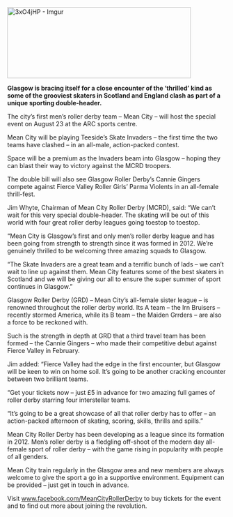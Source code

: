 <html><body><a href="/2014/07/3xo4jhp-imgur.png"><img class="wp-image-3550 aligncenter" src="http://www.scottishrollerderbyblog.com/2014/07/3xo4jhp-imgur.png?w=300" alt="3xO4jHP - Imgur" width="422" height="163"></a>

<strong>Glasgow is bracing itself for a close encounter of the ‘thrilled’ kind as some of the grooviest skaters in Scotland and England clash as part of a unique sporting double-header.</strong>

The city’s first men’s roller derby team – Mean City – will host the special event on August 23 at the ARC sports centre.

Mean City will be playing Teeside’s Skate Invaders – the first time the two teams have clashed – in an all-male, action-packed contest.

Space will be a premium as the Invaders beam into Glasgow – hoping they can blast their way to victory against the MCRD troopers.

The double bill will also see Glasgow Roller Derby’s Cannie Gingers compete against Fierce Valley Roller Girls’ Parma Violents in an all-female thrill-fest.

Jim Whyte, Chairman of Mean City Roller Derby (MCRD), said: “We can’t wait for this very special double-header. The skating will be out of this world with four great roller derby leagues going toestop to toestop.

“Mean City is Glasgow’s first and only men’s roller derby league and has been going from strength to strength since it was formed in 2012. We’re genuinely thrilled to be welcoming three amazing squads to Glasgow.

“The Skate Invaders are a great team and a terrific bunch of lads – we can’t wait to line up against them. Mean City features some of the best skaters in Scotland and we will be giving our all to ensure the super summer of sport continues in Glasgow.”

Glasgow Roller Derby (GRD) – Mean City’s all-female sister league – is renowned throughout the roller derby world. Its A team – the Irn Bruisers – recently stormed America, while its B team – the Maiden Grrders – are also a force to be reckoned with.

Such is the strength in depth at GRD that a third travel team has been formed – the Cannie Gingers – who made their competitive debut against Fierce Valley in February.

Jim added: “Fierce Valley had the edge in the first encounter, but Glasgow will be keen to win on home soil. It’s going to be another cracking encounter between two brilliant teams.

“Get your tickets now – just £5 in advance for two amazing full games of roller derby starring four interstellar teams.

“It’s going to be a great showcase of all that roller derby has to offer – an action-packed afternoon of skating, scoring, skills, thrills and spills.”

Mean City Roller Derby has been developing as a league since its formation in 2012. Men’s roller derby is a fledgling off-shoot of the modern day all-female sport of roller derby – with the game rising in popularity with people of all genders.

Mean City train regularly in the Glasgow area and new members are always welcome to give the sport a go in a supportive environment. Equipment can be provided – just get in touch in advance.

Visit <a href="http://www.facebook.com/MeanCityRollerDerby">www.facebook.com/MeanCityRollerDerby</a> to buy tickets for the event and to find out more about joining the revolution.</body></html>
